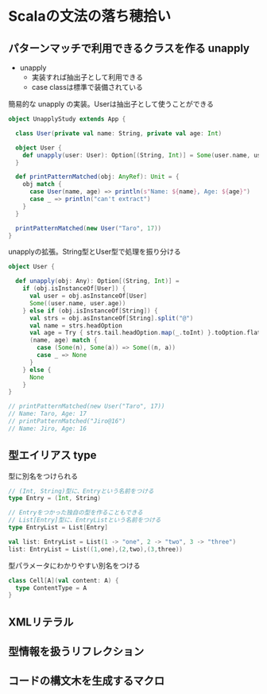 # Scalaの文法の落ち穂拾い

## パターンマッチで利用できるクラスを作る unapply

- unapply
  - 実装すれば抽出子として利用できる
  - case classは標準で装備されている

簡易的な unapply の実装。Userは抽出子として使うことができる

```scala
object UnapplyStudy extends App {

  class User(private val name: String, private val age: Int)

  object User {
    def unapply(user: User): Option[(String, Int)] = Some(user.name, user.age)
  }

  def printPatternMatched(obj: AnyRef): Unit = {
    obj match {
      case User(name, age) => println(s"Name: ${name}, Age: ${age}")
      case _ => println("can't extract")
    }
  }

  printPatternMatched(new User("Taro", 17))
}
```

unapplyの拡張。String型とUser型で処理を振り分ける

```scala
object User {

  def unapply(obj: Any): Option[(String, Int)] =
    if (obj.isInstanceOf[User]) {
      val user = obj.asInstanceOf[User]
      Some((user.name, user.age))
    } else if (obj.isInstanceOf[String]) {
      val strs = obj.asInstanceOf[String].split("@")
      val name = strs.headOption
      val age = Try { strs.tail.headOption.map(_.toInt) }.toOption.flatten
      (name, age) match {
        case (Some(n), Some(a)) => Some((n, a))
        case _ => None
      }
    } else {
      None
    }
}

// printPatternMatched(new User("Taro", 17))
// Name: Taro, Age: 17
// printPatternMatched("Jiro@16")
// Name: Jiro, Age: 16
```

## 型エイリアス type

型に別名をつけられる

```scala
// (Int, String)型に、Entryという名前をつける
type Entry = (Int, String)

// Entryをつかった独自の型を作ることもできる
// List[Entry]型に、EntryListという名前をつける
type EntryList = List[Entry]

val list: EntryList = List(1 -> "one", 2 -> "two", 3 -> "three")
list: EntryList = List((1,one),(2,two),(3,three))
```

型パラメータにわかりやすい別名をつける

```scala
class Cell[A](val content: A) {
  type ContentType = A
}
```

## XMLリテラル

## 型情報を扱うリフレクション

## コードの構文木を生成するマクロ